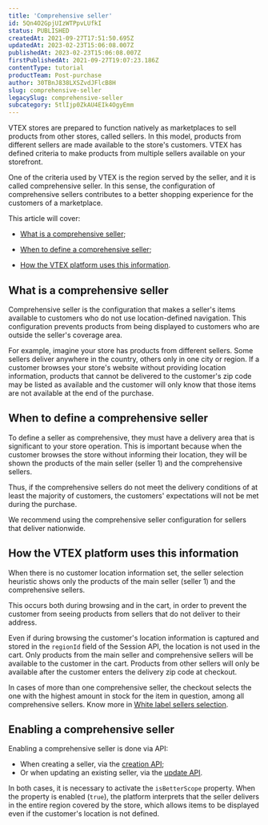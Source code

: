 ```yaml
---
title: 'Comprehensive seller'
id: 5Qn4O2GpjUIzWTPpvLUfkI
status: PUBLISHED
createdAt: 2021-09-27T17:51:50.695Z
updatedAt: 2023-02-23T15:06:08.007Z
publishedAt: 2023-02-23T15:06:08.007Z
firstPublishedAt: 2021-09-27T19:07:23.186Z
contentType: tutorial
productTeam: Post-purchase
author: 30TBnJ838LXSZvdJFlcB8H
slug: comprehensive-seller
legacySlug: comprehensive-seller
subcategory: 5tlIjp0ZkAU4EIk4OgyEmm
---
```



VTEX stores are prepared to function natively as marketplaces to sell products from other stores, called sellers. In this model, products from different sellers are made available to the store's customers. VTEX has defined criteria to make products from multiple sellers available on your storefront.

One of the criteria used by VTEX is the region served by the seller, and it is called comprehensive seller. In this sense, the configuration of comprehensive sellers contributes to a better shopping experience for the customers of a marketplace.

This article will cover:
* [What is a comprehensive seller](#what-is-a-comprehensive-seller);

* [When to define a comprehensive seller](#when-to-define-a-comprehensive-seller);

* [How the VTEX platform uses this information](#how-the-vtex-platform-uses-this-information).

## What is a comprehensive seller

Comprehensive seller is the configuration that makes a seller's items available to customers who do not use location-defined navigation. This configuration prevents products from being displayed to customers who are outside the seller's coverage area.

For example, imagine your store has products from different sellers. Some sellers deliver anywhere in the country, others only in one city or region. If a customer browses your store's website without providing location information, products that cannot be delivered to the customer's zip code may be listed as available and the customer will only know that those items are not available at the end of the purchase.

## When to define a comprehensive seller

To define a seller as comprehensive, they must have a delivery area that is significant to your store operation. This is important because when the customer browses the store without informing their location, they will be shown the products of the main seller (seller 1) and the comprehensive sellers.

Thus, if the comprehensive sellers do not meet the delivery conditions of at least the majority of customers, the customers' expectations will not be met during the purchase.

We recommend using the comprehensive seller configuration for sellers that deliver nationwide.

## How the VTEX platform uses this information

When there is no customer location information set, the seller selection heuristic shows only the products of the main seller (seller 1) and the comprehensive sellers.

This occurs both during browsing and in the cart, in order to prevent the customer from seeing products from sellers that do not deliver to their address.

<div class = "alert alert-info">
Even if during browsing the customer's location information is captured and stored in the <code>regionId</code> field of the Session API, the location is not used in the cart. Only products from the main seller and comprehensive sellers will be available to the customer in the cart. Products from other sellers will only be available after the customer enters the delivery zip code at checkout.
</div>

In cases of more than one comprehensive seller, the checkout selects the one with the highest amount in stock for the item in question, among all comprehensive sellers. Know more in [White label sellers selection](https://help.vtex.com/en/tutorial/algoritmo-de-selecao-de-sellers-white-label--3MemNQ4pKkWCpMdzI27AHa). 

## Enabling a comprehensive seller

Enabling a comprehensive seller is done via API:

- When creating a seller, via the [creation API](https://developers.vtex.com/docs/api-reference/marketplace-apis#post-/-accountName-.-environment-.com.br/api/seller-register/pvt/sellers);
- Or when updating an existing seller, via the [update API](https://developers.vtex.com/docs/api-reference/marketplace-apis#patch-/-accountName-.-environment-.com.br/api/seller-register/pvt/sellers/-sellerId-).

In both cases, it is necessary to activate the `isBetterScope` property. When the property is enabled (`true`), the platform interprets that the seller delivers in the entire region covered by the store, which allows items to be displayed even if the customer's location is not defined.

